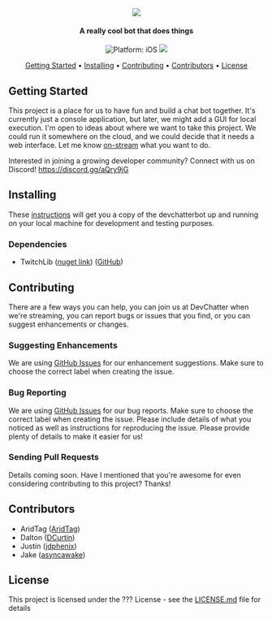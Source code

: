 <p align="center">
  <a href="#" alt="Devchatterbot" width="200"><img src="https://www.devchatter.com/assets/css/images/DarkBack-Logo.png"></a>
</p>
<h4 align="center">A really cool bot that does things </h4>

<p align="center">
<img src="https://img.shields.io/badge/Platform-.NET Core 2.1-lightgrey.svg" style="max-height: 300px;" alt="Platform: iOS">
<a href="https://discord.gg/aQry9jG"><img src="https://img.shields.io/badge/Discord-DevChatter-red.svg" style="max-height: 300px;"></a>
</p>

<p align="center">
  <a href="#getting-started">Getting Started</a> •
  <a href="#installing">Installing</a> •
  <a href="#contributing">Contributing</a> •
  <a href="#contributors">Contributors</a> •
  <a href="#license">License</a>
</p>

## Getting Started
This project is a place for us to have fun and build a chat bot together. It's currently just a console application, but later, we might add a GUI for local execution. I'm open to ideas about where we want to take this project. We could run it somewhere on the cloud, and we could decide that it needs a web interface. Let me know [on-stream](https://www.twitch.tv/devchatter) what you want to do.

Interested in joining a growing developer community? Connect with us on Discord! https://discord.gg/aQry9jG

## Installing
These [instructions](docs/Setting-Up.md) will get you a copy of the devchatterbot up and running on your local machine for development and testing purposes.

### Dependencies
* TwitchLib ([nuget link](https://www.nuget.org/packages/TwitchLib/)) ([GitHub](https://github.com/twitchlib))

## Contributing
There are a few ways you can help, you can join us at DevChatter when we're streaming, you can report bugs or issues that you find, or you can suggest enhancements or changes.

### Suggesting Enhancements
We are using [GitHub Issues](https://github.com/DevChatter/devchatterbot/issues) for our enhancement suggestions. Make sure to choose the correct label when creating the issue.

### Bug Reporting
We are using [GitHub Issues](https://github.com/DevChatter/devchatterbot/issues) for our bug reports. Make sure to choose the correct label when creating the issue. Please include details of what you noticed as well as instructions for reproducing the issue. Please provide plenty of details to make it easier for us!

### Sending Pull Requests
Details coming soon.
Have I mentioned that you're awesome for even considering contributing to this project? Thanks!

## Contributors
* AridTag ([AridTag](https://github.com/AridTag))
* Dalton ([DCurtin](https://github.com/DCurtin))
* Justin ([jdphenix](https://github.com/jdphenix))
* Jake ([asyncawake](https://github.com/asyncawake))

## License
This project is licensed under the ??? License - see the [LICENSE.md](LICENSE.md) file for details
